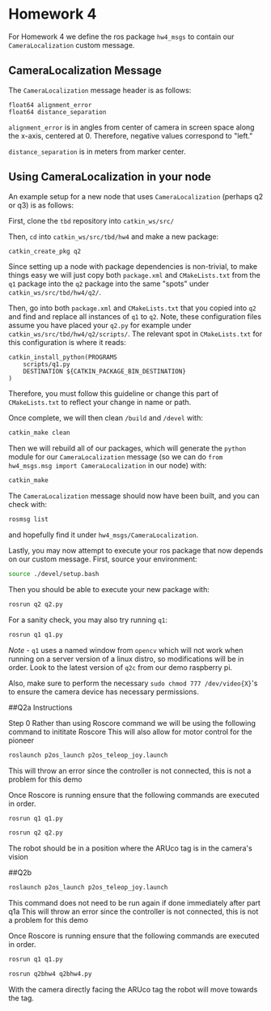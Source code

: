 # Homework 4
For Homework 4 we define the ros package `hw4_msgs` to contain our `CameraLocalization` custom message.

## CameraLocalization Message
The `CameraLocalization` message header is as follows:
```
float64 alignment_error
float64 distance_separation
```

`alignment_error` is in angles from center of camera in screen space along the x-axis, centered at 0. Therefore, negative values correspond to "left."

`distance_separation` is in meters from marker center.

## Using CameraLocalization in your node
An example setup for a new node that uses `CameraLocalization` (perhaps q2 or q3) is as follows:

First, clone the `tbd` repository into `catkin_ws/src/`

Then, `cd` into `catkin_ws/src/tbd/hw4` and make a new package:
```bash
catkin_create_pkg q2
```

Since setting up a node with package dependencies is non-trivial, to make things easy we will just copy both `package.xml` and `CMakeLists.txt` from the `q1` package into the `q2` package into the same "spots" under `catkin_ws/src/tbd/hw4/q2/`.

Then, go into both `package.xml` and `CMakeLists.txt` that you copied into `q2` and find and replace all instances of `q1` to `q2`. Note, these configuration files assume you have placed your `q2.py` for example under `catkin_ws/src/tbd/hw4/q2/scripts/`. The relevant spot in `CMakeLists.txt` for this configuration is where it reads:
```
catkin_install_python(PROGRAMS
    scripts/q1.py
    DESTINATION ${CATKIN_PACKAGE_BIN_DESTINATION}
)
```

Therefore, you must follow this guideline or change this part of `CMakeLists.txt` to reflect your change in name or path.

Once complete, we will then clean `/build` and `/devel` with:
```bash
catkin_make clean
```

Then we will rebuild all of our packages, which will generate the `python` module for our `CameraLocalization` message (so we can do `from hw4_msgs.msg import CameraLocalization` in our node) with:

```bash
catkin_make
```

The `CameraLocalization` message should now have been built, and you can check with:
```bash
rosmsg list
```
and hopefully find it under `hw4_msgs/CameraLocalization`.

Lastly, you may now attempt to execute your ros package that now depends on our custom message.
First, source your environment:
```bash
source ./devel/setup.bash
```

Then you should be able to execute your new package with:
```bash
rosrun q2 q2.py
```

For a sanity check, you may also try running `q1`:
```bash
rosrun q1 q1.py
```
*Note* - `q1` uses a named window from `opencv` which will not work when running on a server version of a linux distro, so modifications will be in order. Look to the latest version of `q2c` from our demo raspberry pi.

Also, make sure to perform the necessary `sudo chmod 777 /dev/video{X}`'s to ensure the camera device has necessary permissions.

##Q2a Instructions

Step 0 Rather than using Roscore command we will be using the following command to inititate Roscore
This will also allow for motor control for the pioneer

```bash
roslaunch p2os_launch p2os_teleop_joy.launch
```
This will throw an error since the controller is not connected, this is not a problem for this demo

Once Roscore is running ensure that the following commands are executed in order.


```bash
rosrun q1 q1.py
```

```bash
rosrun q2 q2.py
```

The robot should be in a position where the ARUco tag is in the camera's vision


##Q2b

```bash
roslaunch p2os_launch p2os_teleop_joy.launch
```
This command does not need to be run again if done immediately after part q1a
This will throw an error since the controller is not connected, this is not a problem for this demo

Once Roscore is running ensure that the following commands are executed in order.


```bash
rosrun q1 q1.py
```

```bash
rosrun q2bhw4 q2bhw4.py
```

With the camera directly facing the ARUco tag the robot will move towards the tag.

